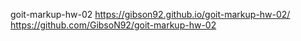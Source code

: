 goit-markup-hw-02 https://gibson92.github.io/goit-markup-hw-02/
https://github.com/GibsoN92/goit-markup-hw-02
